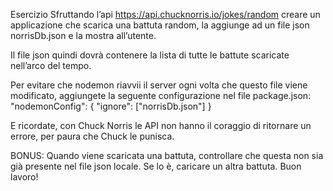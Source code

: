 Esercizio Sfruttando l’api https://api.chucknorris.io/jokes/random creare un applicazione che scarica una battuta random, la aggiunge ad un file json norrisDb.json e la mostra all’utente.

Il file json quindi dovrà contenere la lista di tutte le battute scaricate nell’arco del tempo.

Per evitare che nodemon riavvii il server ogni volta che questo file viene modificato, aggiungete la seguente configurazione nel file package.json:
"nodemonConfig": {
	"ignore": ["norrisDb.json"]
}

E ricordate, con Chuck Norris le API non hanno il coraggio di ritornare un errore, per paura che Chuck le punisca.

BONUS:
Quando viene scaricata una battuta, controllare che questa non sia già presente nel file json locale. Se lo è, caricare un altra battuta.
Buon lavoro!